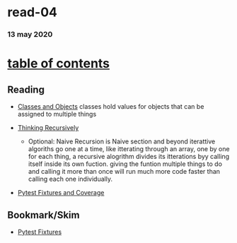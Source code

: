 # read-04
### 13 may 2020
# [table of contents](https://h-griffin.github.io/reading-notes-401/)

## Reading
- [Classes and Objects](https://www.learnpython.org/en/Classes_and_Objects)
classes hold values for objects that can be assigned to multiple things

- [Thinking Recursively](https://realpython.com/python-thinking-recursively/)
  - Optional: Naive Recursion is Naive section and beyond
iterattive algoriths go one at a time, like itterating through an array, one by one for each thing, a recursive alogrithm divides its itterations byy calling itself inside its own fuction. giving the funtion multiple things to do and calling it more than once will run much more code faster than calling each one individually.

- [Pytest Fixtures and Coverage](https://www.linuxjournal.com/content/python-testing-pytest-fixtures-and-coverage)

## Bookmark/Skim
- [Pytest Fixtures](https://docs.pytest.org/en/latest/fixture.html)
